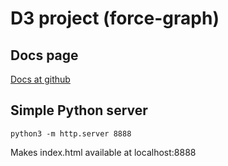 # D3 project (force-graph)

## Docs page

[Docs at github](https://captaincentury.github.io/test-driven-force-graph/?path=/story/example-introduction--page)

## Simple Python server

    python3 -m http.server 8888

Makes index.html available at localhost:8888
